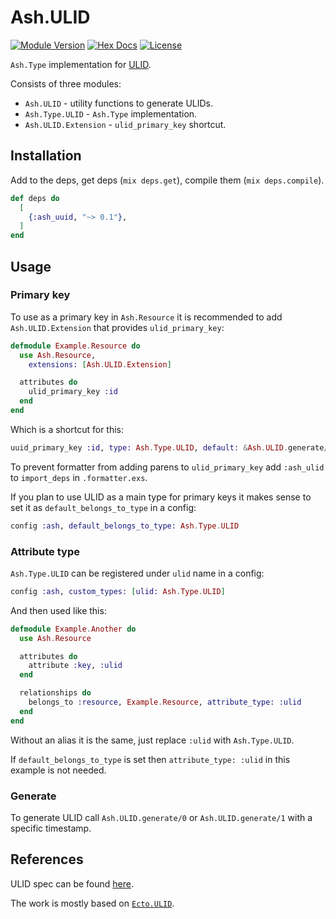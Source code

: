 # Ash.ULID

[![Module Version](https://img.shields.io/hexpm/v/ash_ulid)](https://hex.pm/packages/ash_ulid)
[![Hex Docs](https://img.shields.io/badge/hex-docs-lightgreen)](https://hexdocs.pm/ash_ulid/)
[![License](https://img.shields.io/hexpm/l/ash_ulid)](https://github.com/vonagam/ash_ulid/blob/master/LICENSE.md)

`Ash.Type` implementation for [ULID](https://github.com/ulid/spec).

Consists of three modules:

- `Ash.ULID` - utility functions to generate ULIDs.
- `Ash.Type.ULID` - `Ash.Type` implementation.
- `Ash.ULID.Extension` - `ulid_primary_key` shortcut.

## Installation

Add to the deps, get deps (`mix deps.get`), compile them (`mix deps.compile`).

```elixir
def deps do
  [
    {:ash_uuid, "~> 0.1"},
  ]
end
```

## Usage

### Primary key

To use as a primary key in `Ash.Resource` it is recommended to add `Ash.ULID.Extension` that provides `ulid_primary_key`:

```elixir
defmodule Example.Resource do
  use Ash.Resource,
    extensions: [Ash.ULID.Extension]

  attributes do
    ulid_primary_key :id
  end
end
```

Which is a shortcut for this:

```elixir
uuid_primary_key :id, type: Ash.Type.ULID, default: &Ash.ULID.generate/0
```

To prevent formatter from adding parens to `ulid_primary_key` add `:ash_ulid` to `import_deps` in `.formatter.exs`.

If you plan to use ULID as a main type for primary keys it makes sense to set it as `default_belongs_to_type` in a config:

```elixir
config :ash, default_belongs_to_type: Ash.Type.ULID
```

### Attribute type

`Ash.Type.ULID` can be registered under `ulid` name in a config:
```elixir
config :ash, custom_types: [ulid: Ash.Type.ULID]
```

And then used like this:
```elixir
defmodule Example.Another do
  use Ash.Resource

  attributes do
    attribute :key, :ulid
  end

  relationships do
    belongs_to :resource, Example.Resource, attribute_type: :ulid
  end
end
```

Without an alias it is the same, just replace `:ulid` with `Ash.Type.ULID`.

If `default_belongs_to_type` is set then `attribute_type: :ulid` in this example is not needed.

### Generate

To generate ULID call `Ash.ULID.generate/0` or `Ash.ULID.generate/1` with a specific timestamp.

## References

ULID spec can be found [here](https://github.com/ulid/spec).

The work is mostly based on [`Ecto.ULID`](https://github.com/TheRealReal/ecto-ulid).
